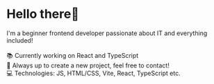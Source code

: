 # Hello there👋

I'm a beginner frontend developer passionate about IT and everything included! <br>
<br>
📚 Currently working on React and TypeScript <br>
💬 Always up to create a new project, feel free to contact! <br>
💻 Technologies: JS, HTML/CSS, Vite, React, TypeScript etc.


